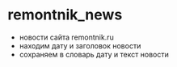 # remontnik_news
- новости сайта remontnik.ru
- находим дату и заголовок новости
- сохраняем в словарь дату и текст новости
